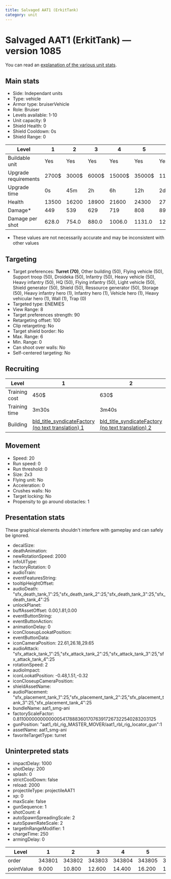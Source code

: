 ```yaml
---
title: Salvaged AAT1 (ErkitTank)
category: unit
---
```


# Salvaged AAT1 (ErkitTank) — version 1085

You can read an [explanation  of the various unit stats](unitexplained.md).

## Main stats

  * Side: Independant units
  * Type: vehicle
  * Armor type: bruiserVehicle
  * Role: Bruiser
  * Levels available: 1-10
  * Unit capacity: 9
  * Shield Health: 0
  * Shield Cooldown: 0s
  * Shield Range: 0

|Level               |1    |2    |3    |4     |5     |6      |7      |8      |9       |10      |
|--------------------|-----|-----|-----|------|------|-------|-------|-------|--------|--------|
|Buildable unit      |Yes  |Yes  |Yes  |Yes   |Yes   |Yes    |Yes    |Yes    |No      |No      |
|Upgrade requirements|2700$|3000$|6000$|15000$|35000$|115000$|175000$|350000$|1000000$|2000000$|
|Upgrade time        |0s   |45m  |2h   |6h    |12h   |2d     |3d     |5d     |1w      |1w3d    |
|Health              |13500|16200|18900|21600 |24300 |27000  |29700  |32400  |35100   |40500   |
|Damage*             |449  |539  |629  |719   |808   |898    |988    |1078   |1168    |1347    |
|Damage per shot     |628.0|754.0|880.0|1006.0|1131.0|1257.0 |1383.0 |1509.0 |1635.0  |1885.0  |

* These values are not necessarily accurate and may be inconsistent with other values

## Targeting

  * Target preferences: **Turret (70)**, Other building (50), Flying vehicle (50), Support troop (50), Droideka (50), Infantry (50), Heavy vehicle (50), Heavy infantry (50), HQ (50), Flying infantry (50), Light vehicle (50), Shield generator (50), Shield (50), Ressource generator (50), Storage (50), Heavy infantry hero (1), Infantry hero (1), Vehicle hero (1), Heavy vehicular hero (1), Wall (1), Trap (0)
  * Targeted type: ENEMIES
  * View Range: 8
  * Target preferences strength: 90
  * Retargeting offset: 100
  * Clip retargeting: No
  * Target shield border: No
  * Max. Range: 6
  * Min. Range: 0
  * Can shoot over walls: No
  * Self-centered targeting: No

## Recruiting

|Level        |1                                                                          |2                                                                          |3                                                                          |4                                                                          |5                                                                          |6                                                                          |7                                                                          |8                                                                          |9                                                                          |10                                                                          |
|-------------|---------------------------------------------------------------------------|---------------------------------------------------------------------------|---------------------------------------------------------------------------|---------------------------------------------------------------------------|---------------------------------------------------------------------------|---------------------------------------------------------------------------|---------------------------------------------------------------------------|---------------------------------------------------------------------------|---------------------------------------------------------------------------|----------------------------------------------------------------------------|
|Training cost|450$                                                                       |630$                                                                       |810$                                                                       |990$                                                                       |1170$                                                                      |1350$                                                                      |1530$                                                                      |1710$                                                                      |1890$                                                                      |2070$                                                                       |
|Training time|3m30s                                                                      |3m40s                                                                      |3m50s                                                                      |4m                                                                         |4m10s                                                                      |4m20s                                                                      |4m30s                                                                      |4m40s                                                                      |4m50s                                                                      |5m                                                                          |
|Building     |[bld_title_syndicateFactory (no text translation) 1](syndicateFactory.html)|[bld_title_syndicateFactory (no text translation) 2](syndicateFactory.html)|[bld_title_syndicateFactory (no text translation) 3](syndicateFactory.html)|[bld_title_syndicateFactory (no text translation) 4](syndicateFactory.html)|[bld_title_syndicateFactory (no text translation) 5](syndicateFactory.html)|[bld_title_syndicateFactory (no text translation) 6](syndicateFactory.html)|[bld_title_syndicateFactory (no text translation) 7](syndicateFactory.html)|[bld_title_syndicateFactory (no text translation) 8](syndicateFactory.html)|[bld_title_syndicateFactory (no text translation) 9](syndicateFactory.html)|[bld_title_syndicateFactory (no text translation) 10](syndicateFactory.html)|

## Movement

  * Speed: 20
  * Run speed: 0
  * Run threshold: 0
  * Size: 2x3
  * Flying unit: No
  * Acceleration: 0
  * Crushes walls: No
  * Target locking: No
  * Propensity to go around obstacles: 1

## Presentation stats

These graphical elements shouldn't interfere with gameplay and can safely be ignored.

  * decalSize: 
  * deathAnimation: 
  * newRotationSpeed: 2000
  * infoUIType: 
  * factoryRotation: 0
  * audioTrain: 
  * eventFeaturesString: 
  * tooltipHeightOffset: 
  * audioDeath: "sfx_death_tank_1":25,"sfx_death_tank_2":25,"sfx_death_tank_3":25,"sfx_death_tank_4":25
  * unlockPlanet: 
  * buffAssetOffset: 0.00,1.81,0.00
  * eventButtonString: 
  * eventButtonAction: 
  * animationDelay: 0
  * iconCloseupLookatPosition: 
  * eventButtonData: 
  * iconCameraPosition: 22.61,26.18,29.65
  * audioAttack: "sfx_attack_tank_1":25,"sfx_attack_tank_2":25,"sfx_attack_tank_3":25,"sfx_attack_tank_4":25
  * rotationSpeed: 2
  * audioImpact: 
  * iconLookatPosition: -0.48,1.51,-0.32
  * iconCloseupCameraPosition: 
  * shieldAssetName: 
  * audioPlacement: "sfx_placement_tank_1":25,"sfx_placement_tank_2":25,"sfx_placement_tank_3":25,"sfx_placement_tank_4":25
  * bundleName: aat1_smg-ani
  * factoryScaleFactor: 0.81100000000000005417888360170763917267322540283203125
  * gunPosition: "aat1_rbl_rig_MASTER_MOVER/aat1_rbl_rig_locator_gun":1
  * assetName: aat1_smg-ani
  * favoriteTargetType: turret

## Uninterpreted stats

  * impactDelay: 1000
  * shotDelay: 200
  * splash: 0
  * strictCoolDown: false
  * reload: 2000
  * projectileType: projectileAAT1
  * xp: 0
  * maxScale: false
  * gunSequence: 1
  * shotCount: 4
  * autoSpawnSpreadingScale: 2
  * autoSpawnRateScale: 2
  * targetInRangeModifier: 1
  * chargeTime: 250
  * armingDelay: 0

|Level     |1     |2     |3     |4     |5     |6     |7     |8     |9     |10    |
|----------|------|------|------|------|------|------|------|------|------|------|
|order     |343801|343802|343803|343804|343805|343806|343807|343808|343809|343810|
|pointValue|9.000 |10.800|12.600|14.400|16.200|18.000|19.800|21.600|23.400|27.000|

